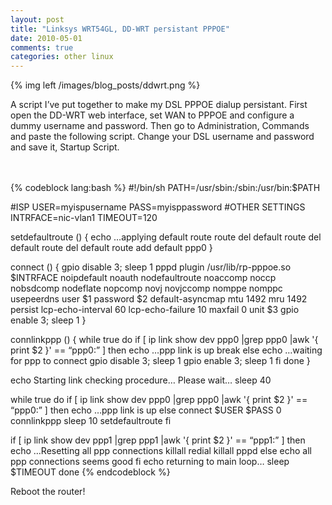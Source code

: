```yaml
---
layout: post
title: "Linksys WRT54GL, DD-WRT persistant PPPOE"
date: 2010-05-01
comments: true
categories: other linux
---
```

{% img left /images/blog_posts/ddwrt.png %}

A script I’ve put together to make my DSL PPPOE dialup persistant. First open the DD-WRT web interface, set WAN to PPPOE and configure a dummy username and password. Then go to Administration, Commands and paste the following script. Change your DSL username and password and save it, Startup Script.
<!--more-->
<br>
<br>
{% codeblock lang:bash %}
#!/bin/sh
PATH=/usr/sbin:/sbin:/usr/bin:$PATH

#ISP
USER=myispusername
PASS=myisppassword
#OTHER SETTINGS
INTRFACE=nic-vlan1
TIMEOUT=120

setdefaultroute () {
echo …applying default route
route del default
route del default
route del default
route add default ppp0
}

connect () {
gpio disable 3; sleep 1
pppd plugin /usr/lib/rp-pppoe.so $INTRFACE noipdefault noauth nodefaultroute noaccomp noccp nobsdcomp nodeflate nopcomp novj novjccomp nomppe nomppc usepeerdns user $1 password $2 default-asyncmap mtu 1492 mru 1492 persist lcp-echo-interval 60 lcp-echo-failure 10 maxfail 0 unit $3
gpio enable 3; sleep 1
}

connlinkppp () {
while true
 do
 if [ ip link show dev ppp0 |grep ppp0 |awk '{ print $2 }' == “ppp0:” ]
 then
 echo …ppp link is up
 break
 else
 echo …waiting for ppp to connect
 gpio disable 3; sleep 1
 gpio enable 3; sleep 1
 fi
done
}

echo Starting link checking procedure… Please wait…
sleep 40

while true
 do
 if [ ip link show dev ppp0 |grep ppp0 |awk '{ print $2 }' == “ppp0:” ]
 then
 echo …ppp link is up
 else
 connect $USER $PASS 0
 connlinkppp
 sleep 10
 setdefaultroute
 fi 

 if [ ip link show dev ppp1 |grep ppp1 |awk '{ print $2 }' == “ppp1:” ]
 then
 echo …Resetting all ppp connections
 killall redial
 killall pppd
 else
 echo all ppp connections seems good
 fi
 echo returning to main loop…
 sleep $TIMEOUT
done
{% endcodeblock %}
	
Reboot the router!
